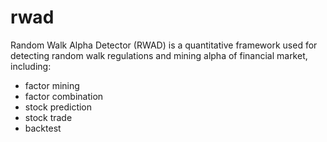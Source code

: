# rwad
Random Walk Alpha Detector (RWAD) is a quantitative framework used for detecting random walk regulations and mining alpha of financial market, including:
  - factor mining
  - factor combination
  - stock prediction
  - stock trade
  - backtest
